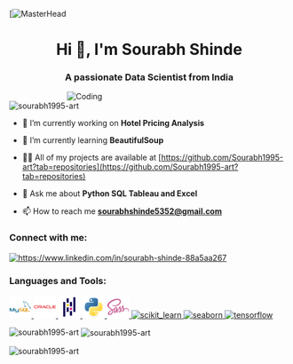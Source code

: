 [![MasterHead](https://repository-images.githubusercontent.com/245385808/f1342400-cbd9-11eb-84d5-36d6ce41d01a)

<h1 align="center">Hi 👋, I'm Sourabh Shinde</h1>
<h3 align="center">A passionate Data Scientist from India</h3>
<img align="right" alt="Coding" width="400" src= "https://miro.medium.com/v2/resize:fit:1400/1*Owa2rsDG6Rwv1IM_RdsL3A.gif">

<p align="left"> <img src="https://komarev.com/ghpvc/?username=sourabh1995-art&label=Profile%20views&color=0e75b6&style=flat" alt="sourabh1995-art" /> </p>

- 🔭 I’m currently working on **Hotel Pricing Analysis**

- 🌱 I’m currently learning **BeautifulSoup**

- 👨‍💻 All of my projects are available at [https://github.com/Sourabh1995-art?tab=repositories](https://github.com/Sourabh1995-art?tab=repositories)

- 💬 Ask me about **Python SQL Tableau and Excel**

- 📫 How to reach me **sourabhshinde5352@gmail.com**

<h3 align="left">Connect with me:</h3>
<p align="left">
<a href="https://linkedin.com/in/https://www.linkedin.com/in/sourabh-shinde-88a5aa267" target="blank"><img align="center" src="https://raw.githubusercontent.com/rahuldkjain/github-profile-readme-generator/master/src/images/icons/Social/linked-in-alt.svg" alt="https://www.linkedin.com/in/sourabh-shinde-88a5aa267" height="30" width="40" /></a>
</p>

<h3 align="left">Languages and Tools:</h3>
<p align="left"> <a href="https://www.mysql.com/" target="_blank" rel="noreferrer"> <img src="https://raw.githubusercontent.com/devicons/devicon/master/icons/mysql/mysql-original-wordmark.svg" alt="mysql" width="40" height="40"/> </a> <a href="https://www.oracle.com/" target="_blank" rel="noreferrer"> <img src="https://raw.githubusercontent.com/devicons/devicon/master/icons/oracle/oracle-original.svg" alt="oracle" width="40" height="40"/> </a> <a href="https://pandas.pydata.org/" target="_blank" rel="noreferrer"> <img src="https://raw.githubusercontent.com/devicons/devicon/2ae2a900d2f041da66e950e4d48052658d850630/icons/pandas/pandas-original.svg" alt="pandas" width="40" height="40"/> </a> <a href="https://www.python.org" target="_blank" rel="noreferrer"> <img src="https://raw.githubusercontent.com/devicons/devicon/master/icons/python/python-original.svg" alt="python" width="40" height="40"/> </a> <a href="https://sass-lang.com" target="_blank" rel="noreferrer"> <img src="https://raw.githubusercontent.com/devicons/devicon/master/icons/sass/sass-original.svg" alt="sass" width="40" height="40"/> </a> <a href="https://scikit-learn.org/" target="_blank" rel="noreferrer"> <img src="https://upload.wikimedia.org/wikipedia/commons/0/05/Scikit_learn_logo_small.svg" alt="scikit_learn" width="40" height="40"/> </a> <a href="https://seaborn.pydata.org/" target="_blank" rel="noreferrer"> <img src="https://seaborn.pydata.org/_images/logo-mark-lightbg.svg" alt="seaborn" width="40" height="40"/> </a> <a href="https://www.tensorflow.org" target="_blank" rel="noreferrer"> <img src="https://www.vectorlogo.zone/logos/tensorflow/tensorflow-icon.svg" alt="tensorflow" width="40" height="40"/> </a> </p>

<p><img align="left" src="https://github-readme-stats.vercel.app/api/top-langs?username=sourabh1995-art&show_icons=true&locale=en&layout=compact" alt="sourabh1995-art" /></p>

<p>&nbsp;<img align="center" src="https://github-readme-stats.vercel.app/api?username=sourabh1995-art&show_icons=true&locale=en" alt="sourabh1995-art" /></p>

<p><img align="center" src="https://github-readme-streak-stats.herokuapp.com/?user=sourabh1995-art&" alt="sourabh1995-art" /></p>
